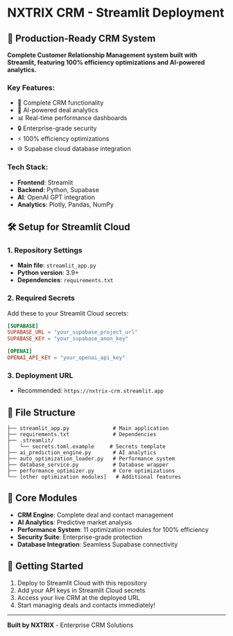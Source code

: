# NXTRIX CRM - Streamlit Deployment

## 🚀 Production-Ready CRM System

**Complete Customer Relationship Management system built with Streamlit, featuring 100% efficiency optimizations and AI-powered analytics.**

### Key Features:
- 💼 Complete CRM functionality  
- 🤖 AI-powered deal analytics
- 📊 Real-time performance dashboards
- 🔒 Enterprise-grade security
- ⚡ 100% efficiency optimizations
- 🌐 Supabase cloud database integration

### Tech Stack:
- **Frontend**: Streamlit
- **Backend**: Python, Supabase
- **AI**: OpenAI GPT integration
- **Analytics**: Plotly, Pandas, NumPy

## 🛠️ Setup for Streamlit Cloud

### 1. Repository Settings
- **Main file**: `streamlit_app.py`
- **Python version**: 3.9+
- **Dependencies**: `requirements.txt`

### 2. Required Secrets
Add these to your Streamlit Cloud secrets:

```toml
[SUPABASE]
SUPABASE_URL = "your_supabase_project_url"
SUPABASE_KEY = "your_supabase_anon_key"

[OPENAI]
OPENAI_API_KEY = "your_openai_api_key"
```

### 3. Deployment URL
- Recommended: `https://nxtrix-crm.streamlit.app`

## 📁 File Structure
```
├── streamlit_app.py              # Main application
├── requirements.txt              # Dependencies
├── .streamlit/
│   └── secrets.toml.example     # Secrets template
├── ai_prediction_engine.py       # AI analytics
├── auto_optimization_loader.py   # Performance system
├── database_service.py           # Database wrapper
├── performance_optimizer.py      # Core optimizations
└── [other optimization modules]   # Additional features
```

## 🎯 Core Modules
- **CRM Engine**: Complete deal and contact management
- **AI Analytics**: Predictive market analysis
- **Performance System**: 11 optimization modules for 100% efficiency
- **Security Suite**: Enterprise-grade protection
- **Database Integration**: Seamless Supabase connectivity

## 🚀 Getting Started
1. Deploy to Streamlit Cloud with this repository
2. Add your API keys in Streamlit Cloud secrets
3. Access your live CRM at the deployed URL
4. Start managing deals and contacts immediately!

---

**Built by NXTRIX** - Enterprise CRM Solutions